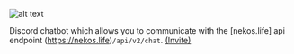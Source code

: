 ![alt text](https://fontmeme.com/permalink/181230/da2c0410a197f2e3f4d1b2657b45e30c.png "NekosChat")

Discord chatbot which allows you to communicate with the [nekos.life] api endpoint (https://nekos.life)`/api/v2/chat`. [(Invite)](https://discordapp.com/oauth2/authorize?client_id=528931005462085632&scope=bot&permissions=18432)
